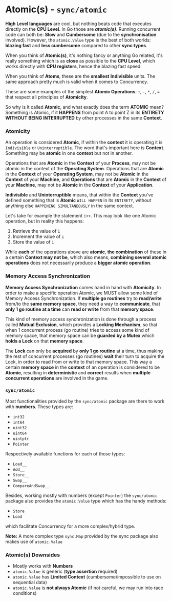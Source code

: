 # Atomic(s) - `sync/atomic`

**High Level languages** are cool, but nothing beats code that executes directly on the **CPU Level**.
In Go those are **_atomic(s)_**. Running concurrent code can both be: **Slow** and **Cumbersome**
(due to the **synchronisation** involved). However, the `atomic.Value` type is the best
of both worlds: **blazing fast** and **less cumbersome** compared to other **sync types**.

When you think of **Atomic(s)**, it's nothing fancy or anything Go related,
it's really something which is as **close** as possible to the **CPU Level**,
which works directly with **CPU registers**, hence the blazing fast speed.

When you think of **Atoms**, these are the **smallest** **Indivisible** units. The same approach
pretty much is valid when it comes to Concurrency.

These are some examples of the simplest **Atomic Operations**: `+`, `-`, `*`, `/`, `=`
that respect all principles of **Atomicity**.

So why is it called **Atomic**, and what exactly does the term **ATOMIC** mean?
Something is Atomic, if it **HAPPENS** from point A to point Z in its **ENTIRETY**
**WITHOUT BEING INTERRUPTED** by other processes in the same **Context**.

### Atomicity

An operation is considered **Atomic**, if within the **context** it is operating it is `Indivisible` or `Uninterruptible`.
The word that's important here is **Context**. Something may be **atomic** in one **context** but not in another.

Operations that are **Atomic** in the **Context** of your **Process**, may not be atomic in the context of the **Operating System**.
Operations that are **Atomic** in the **Context** of your **Operating System**, may not be **Atomic** in the **Context** of your **Machine**,
and **Operations** that are **Atomic** in the **Context** of your **Machine**, may not be **Atomic** in the **Context** of your **Application**.

**Indivisible** and **Uninterruptible** means, that within the **Context** you've defined something that is **Atomic**
`WILL HAPPEN` in its `ENTIRETY`, without anything else `HAPPENING SIMULTANEOUSLY` in the same context.

Let's take for example the statement `i++`. This may look like one Atomic operation, but in reality this happens:

1. Retrieve the value of `i`
2. Increment the value of `i`
3. Store the value of `i`

While **each** of the operations above are **atomic**, **the combination** of these in a certain **Context may not be**,
which also means, **combining several atomic operations** does not necessarily produce a **bigger atomic operation**.

### Memory Access Synchronization

**Memory Access Synchronization** comes hand in hand with **Atomicity**. In order to make a specific operation Atomic,
we MUST allow some kind of Memory Access Synchronization. If **multiple go routines** try to **read/write** from/to the **same
memory space**, they need a way to **communicate**, that **only 1 go routine at a time** can **read or write** from that **memory space**.

This kind of memory access synchronization is done through a process called **Mutual Exclusion**, which provides a **Locking
Mechanism**, so that when 1 concurrent process (go routine) tries to access some kind of memory space, that memory space
can be **guarded by a Mutex** which **holds a Lock** on that **memory space**.

The **Lock** can only be **acquired** by **only 1 go routine** at a time, thus making the rest of concurrent processes (go routines)
**wait** their turn to acquire the Lock, in order to read from or write to that memory space. This way a certain **memory
space** in the **context** of an operation is considered to be **Atomic**, resulting in **deterministic** and **correct** results when
**multiple concurrent operations** are involved in the game.

### `sync/atomic`

Most functionalities provided by the `sync/atomic` package are there to work with **numbers**.
These types are:

- `int32`
- `int64`
- `uint32`
- `uint64`
- `uintptr`
- `Pointer`

Respectively available functions for each of those types:

- `Load__`
- `Add__`
- `Store__`
- `Swap__`
- `CompareAndSwap__`

Besides, working mostly with numbers (except `Pointer`) the `sync/atomic` package
also provides the `atomic.Value` type which has the handy methods:

- `Store`
- `Load`

which facilitate Concurrency for a more complex/hybrid type.

**Note:** A more complex type `sync.Map` provided by the sync package
also makes use of `atomic.Value`

### Atomic(s) Downsides

- Mostly works with **Numbers**
- `atomic.Value` is generic (**type assertion** required)
- `atomic.Value` has **Limited Context** (cumbersome/impossible to use on sequential data)
- `atomic.Value` is **not always Atomic** (if not careful, we may run into race conditions)
